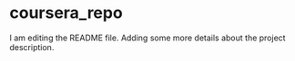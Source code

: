 # coursera_repo
I am editing the README file. Adding some more details about the project description.
